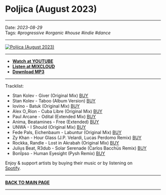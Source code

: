 # Poljica (August 2023)

----

Date: *2023-08-29*  
Tags: *#progressive #organic #house #indie #dance*

----

[![Poljica (August 2023)](https://thumbnailer.mixcloud.com/unsafe/390x390/extaudio/a/b/0/1/bffd-8543-42bd-96b0-41855e0f1eaf)](https://www.youtube.com/watch?v=kAziBcH73AQ)  

----

* [**Watch at YOUTUBE**](https://www.youtube.com/watch?v=kAziBcH73AQ) 
* [**Listen at MIXCLOUD**](https://www.mixcloud.com/shivioua/progressive-awake-poljica-august-2023/) 
* [**Download MP3**](https://1drv.ms/u/s!AmzuuXrjf51v4PFcW859rIzkVoO_Ng) 

----

Tracklist:  

* Stan Kolev - Giver (Original Mix) <a href="https://www.beatport.com/track/giver/17950455" target="_blank">BUY</a>
* Stan Kolev - Taboo (Album Version) <a href="https://www.beatport.com/track/taboo/17950464" target="_blank">BUY</a>
* Iovino - Batuk (Original Mix) <a href="https://www.beatport.com/track/batuk/17994746" target="_blank">BUY</a>
* Alex O_Rion - Cuba Libre (Original Mix) <a href="https://www.beatport.com/track/cuba-libre/17928383" target="_blank">BUY</a>
* Paul Arcane - Odital (Extended Mix) <a href="https://www.beatport.com/track/odital/17946239" target="_blank">BUY</a>
* Anima, Beatamines - Free (Extended) <a href="https://www.beatport.com/track/free/17991705" target="_blank">BUY</a>
* UNWA - I Should (Original Mix) <a href="https://www.beatport.com/track/i-should/17986123" target="_blank">BUY</a>
* Fede Pals, Eichenbaum - Labuntur (Original Mix) <a href="https://www.beatport.com/track/human-eyesight/17309183" target="_blank">BUY</a>
* Zy Khan - Hour Glass (J.P. Velardi, Lucas Perdomo Remix) <a href="https://www.beatport.com/track/hour-glass/17960986" target="_blank">BUY</a>
* Rockka, Randle - Lost in Akrabah (Original Mix) <a href="https://www.beatport.com/track/lost-in-akrabah/17963120" target="_blank">BUY</a>
* Julius Beat, R3dub - Solar Serenade (Carlos Bacchüs Remix) <a href="https://www.beatport.com/track/solar-serenade/17945742" target="_blank">BUY</a>
* BonÏpso - Human Eyesight (Pysh Remix) <a href="https://www.beatport.com/track/human-eyesight/17309183" target="_blank">BUY</a>

Enjoy & support artists by buying their music or by listening on  
[Spotify](https://spotify.link/7JqylxP07Cb).

----

[**BACK TO MAIN PAGE**](./README.md)

---- 
